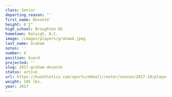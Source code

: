 ```yaml
---
class: Senior
departing_reason: ''
first_name: Devonte'
height: 6'2"
high_school: Broughton HS
hometown: Raleigh, N.C.
image: /images/players/graham4.jpeg
last_name: Graham
notes: ''
number: 4
position: Guard
projected: ''
slug: 2017-graham-devonte
status: active
url: https://kuathletics.com/sports/mbball/roster/season/2017-18/player/devonte-graham/
weight: 185 lbs.
year: 2017
---
```


